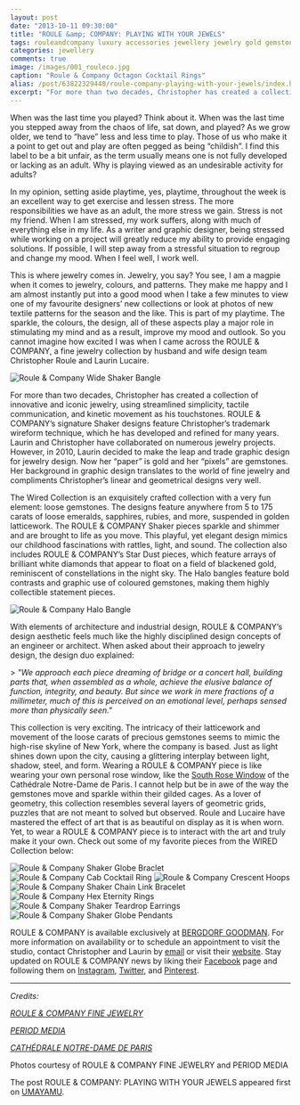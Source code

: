 ```yaml
---
layout: post
date: "2013-10-11 09:30:00"
title: "ROULE &amp; COMPANY: PLAYING WITH YOUR JEWELS"
tags: rouleandcompany luxury accessories jewellery jewelry gold gemstones usa nyc artisan craftsmanship
categories: jewellery
comments: true
image: /images/001_rouleco.jpg
caption: "Roule & Company Octagon Cocktail Rings"
alias: /post/63822329440/roule-company-playing-with-your-jewels/index.html
excerpt: "For more than two decades, Christopher has created a collection of innovative and iconic jewelry, using streamlined simplicity, tactile communication, and kinetic movement as his touchstones. ROULE &amp; COMPANY’s signature Shaker designs feature Christopher’s trademark wireform technique, which he has developed and refined for many years. With elements of architecture and industrial design, ROULE &amp; COMPANY’s design aesthetic feels much like the highly disciplined design concepts of an engineer or architect."
---
```

When was the last time you played? Think about it. When was the last time you stepped away from the chaos of life, sat down, and played? As we grow older, we tend to “have” less and less time to play. Those of us who make it a point to get out and play are often pegged as being “childish”. I find this label to be a bit unfair, as the term usually means one is not fully developed or lacking as an adult. Why is playing viewed as an undesirable activity for adults?

In my opinion, setting aside playtime, yes, playtime, throughout the week is an excellent way to get exercise and lessen stress. The more responsibilities we have as an adult, the more stress we gain. Stress is not my friend. When I am stressed, my work suffers, along with much of everything else in my life. As a writer and graphic designer, being stressed while working on a project will greatly reduce my ability to provide engaging solutions. If possible, I will step away from a stressful situation to regroup and change my mood. When I feel well, I work well.

This is where jewelry comes in. Jewelry, you say? You see, I am a magpie when it comes to jewelry, colours, and patterns. They make me happy and I am almost instantly put into a good mood when I take a few minutes to view one of my favourite designers’ new collections or look at photos of new textile patterns for the season and the like. This is part of my playtime. The sparkle, the colours, the design, all of these aspects play a major role in stimulating my mind and as a result, improve my mood and outlook. So you cannot imagine how excited I was when I came across the ROULE &amp; COMPANY, a fine jewelry collection by husband and wife design team Christopher Roule and Laurin Lucaire.

![Roule &amp; Company Wide Shaker Bangle][2]

For more than two decades, Christopher has created a collection of innovative and iconic jewelry, using streamlined simplicity, tactile communication, and kinetic movement as his touchstones. ROULE &amp; COMPANY’s signature Shaker designs feature Christopher’s trademark wireform technique, which he has developed and refined for many years. Laurin and Christopher have collaborated on numerous jewelry projects. However, in 2010, Laurin decided to make the leap and trade graphic design for jewelry design. Now her “paper” is gold and her “pixels” are gemstones. Her background in graphic design translates to the world of fine jewelry and compliments Christopher’s linear and geometrical designs very well.

The Wired Collection is an exquisitely crafted collection with a very fun element: loose gemstones. The designs feature anywhere from 5 to 175 carats of loose emeralds, sapphires, rubies, and more, suspended in golden latticework. The ROULE &amp; COMPANY Shaker pieces sparkle and shimmer and are brought to life as you move. This playful, yet elegant design mimics our childhood fascinations with rattles, light, and sound. The collection also includes ROULE &amp; COMPANY’s Star Dust pieces, which feature arrays of brilliant white diamonds that appear to float on a field of blackened gold, reminiscent of constellations in the night sky. The Halo bangles feature bold contrasts and graphic use of coloured gemstones, making them highly collectible statement pieces.

![Roule &amp; Company Halo Bangle][3]

With elements of architecture and industrial design, ROULE &amp; COMPANY’s design aesthetic feels much like the highly disciplined design concepts of an engineer or architect. When asked about their approach to jewelry design, the design duo explained:

&gt; _"We approach each piece dreaming of bridge or a concert hall, building parts that, when assembled as a whole, achieve the elusive balance of function, integrity, and beauty. But since we work in mere fractions of a millimeter, much of this is perceived on an emotional level, perhaps sensed more than physically seen."_

This collection is very exciting. The intricacy of their latticework and movement of the loose carats of precious gemstones seems to mimic the high-rise skyline of New York, where the company is based. Just as light shines down upon the city, causing a glittering interplay between light, shadow, steel, and form. Wearing a ROULE &amp; COMPANY piece is like wearing your own personal rose window, like the [South Rose Window][4] of the Cathédrale Notre-Dame de Paris. I cannot help but be in awe of the way the gemstones move and sparkle within their gilded cages. As a lover of geometry, this collection resembles several layers of geometric grids, puzzles that are not meant to solved but observed. Roule and Lucaire have mastered the effect of art that is as beautiful on display as it is when worn. Yet, to wear a ROULE &amp; COMPANY piece is to interact with the art and truly make it your own. Check out some of my favorite pieces from the WIRED Collection below:

![Roule &amp; Company Shaker Globe Braclet][5] ![Roule &amp; Company Cab Cocktail Ring][6] ![Roule &amp; Company Crescent Hoops][7] ![Roule &amp; Company Shaker Chain Link Bracelet][8] ![Roule &amp; Company Hex Eternity Rings][9] ![Roule &amp; Company Shaker Teardrop Earrings][10] ![Roule &amp; Company Shaker Globe Pendants][11]

ROULE &amp; COMPANY is available exclusively at [BERGDORF GOODMAN][12]. For more information on availability or to schedule an appointment to visit the studio, contact Christopher and Laurin by [email][13] or visit their [website][14]. Stay updated on ROULE &amp; COMPANY news by liking their [Facebook][15] page and following them on [Instagram][16], [Twitter][17], and [Pinterest][18].

* * *

_Credits:_

_[ROULE &amp; COMPANY FINE JEWELRY][14]_

_[PERIOD MEDIA][19]_

_[CATHÉDRALE NOTRE-DAME DE PARIS][20]_

Photos courtesy of ROULE &amp; COMPANY FINE JEWELRY and PERIOD MEDIA

The post ROULE &amp; COMPANY: PLAYING WITH YOUR JEWELS appeared first on [UMAYAMU][22].

   [2]: /images/002_rouleco.jpg
   [3]: /images/003_rouleco.jpg
   [4]: http://www.notredamedeparis.fr/spip.php?article448
   [5]: /images/004_rouleco.jpg
   [6]: /images/005_rouleco.jpg
   [7]: /images/006_rouleco.jpg
   [8]: /images/007_rouleco.jpg
   [9]: /images/008_rouleco.jpg
   [10]: /images/009_rouleco.jpg
   [11]: /images/010_rouleco.jpg
   [12]: http://www.bergdorfgoodman.com/
   [13]: mailto:contact@rouleandcompany.com?subject=Hello%20ROULE%20&amp;%20COMPANY!&amp;body=I%20saw%20your%20feature%20on%20UMAYAMU%20and%20want%20more%20information%20about%20your%20collection.
   [14]: http://www.rouleandcompany.com/
   [15]: https://www.facebook.com/pages/Roule-Company/154646298036451
   [16]: http://www.instagram.com/rouleandcompany
   [17]: http://www.twitter.com/rouleandcompany
   [18]: http://www.pinterest.com/rouleandcompany
   [19]: http://www.periodmedia.com
   [20]: http://www.notredamedeparis.fr/
   [22]: http://www.umayamu.com/
